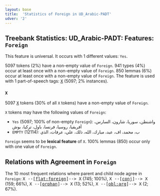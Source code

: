 ```yaml
---
layout: base
title:  'Statistics of Foreign in UD_Arabic-PADT'
udver: '2'
---
```


## Treebank Statistics: UD_Arabic-PADT: Features: `Foreign`

This feature is universal.
It occurs with 1 different values: `Yes`.

5097 tokens (2%) have a non-empty value of `Foreign`.
941 types (4%) occur at least once with a non-empty value of `Foreign`.
850 lemmas (6%) occur at least once with a non-empty value of `Foreign`.
The feature is used with 1 part-of-speech tags: <tt><a href="ar_padt-pos-X.html">X</a></tt> (5097; 2% instances).

### `X`

5097 <tt><a href="ar_padt-pos-X.html">X</a></tt> tokens (30% of all `X` tokens) have a non-empty value of `Foreign`.

`X` tokens may have the following values of `Foreign`:

* `Yes` (5097; 100% of non-empty `Foreign`): واشنطن، سوريا، شارون، السارس، أفريقيا، روسيا، فرنسا، باول، تركيا، بوش
* `EMPTY` (12114): ب، محمد، اف، عبد، مبارك، الله، ذلك، علي، عرفات، الذي

`Foreign` seems to be **lexical feature** of `X`. 100% lemmas (850) occur only with one value of `Foreign`.

## Relations with Agreement in `Foreign`

The 10 most frequent relations where parent and child node agree in `Foreign`:
<tt>X --[<tt><a href="ar_padt-dep-flat-foreign.html">flat:foreign</a></tt>]--> X</tt> (745; 100%),
<tt>X --[<tt><a href="ar_padt-dep-conj.html">conj</a></tt>]--> X</tt> (159; 66%),
<tt>X --[<tt><a href="ar_padt-dep-orphan.html">orphan</a></tt>]--> X</tt> (13; 52%),
<tt>X --[<tt><a href="ar_padt-dep-obl-arg.html">obl:arg</a></tt>]--> X</tt> (2; 67%).

